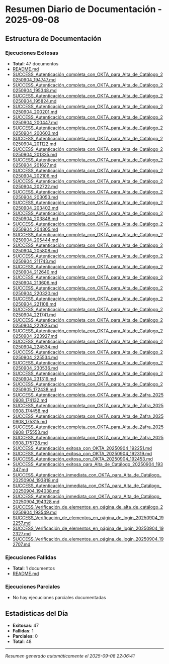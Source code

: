 # Resumen Diario de Documentación - 2025-09-08

## Estructura de Documentación

### Ejecuciones Exitosas
- **Total**: 47 documentos
- [README.md](EXITOSOS\README.md)
- [SUCCESS_Autenticación_completa_con_OKTA_para_Alta_de_Catálogo_20250904_194747.md](EXITOSOS\SUCCESS_Autenticación_completa_con_OKTA_para_Alta_de_Catálogo_20250904_194747.md)
- [SUCCESS_Autenticación_completa_con_OKTA_para_Alta_de_Catálogo_20250904_195348.md](EXITOSOS\SUCCESS_Autenticación_completa_con_OKTA_para_Alta_de_Catálogo_20250904_195348.md)
- [SUCCESS_Autenticación_completa_con_OKTA_para_Alta_de_Catálogo_20250904_195824.md](EXITOSOS\SUCCESS_Autenticación_completa_con_OKTA_para_Alta_de_Catálogo_20250904_195824.md)
- [SUCCESS_Autenticación_completa_con_OKTA_para_Alta_de_Catálogo_20250904_200201.md](EXITOSOS\SUCCESS_Autenticación_completa_con_OKTA_para_Alta_de_Catálogo_20250904_200201.md)
- [SUCCESS_Autenticación_completa_con_OKTA_para_Alta_de_Catálogo_20250904_200447.md](EXITOSOS\SUCCESS_Autenticación_completa_con_OKTA_para_Alta_de_Catálogo_20250904_200447.md)
- [SUCCESS_Autenticación_completa_con_OKTA_para_Alta_de_Catálogo_20250904_200603.md](EXITOSOS\SUCCESS_Autenticación_completa_con_OKTA_para_Alta_de_Catálogo_20250904_200603.md)
- [SUCCESS_Autenticación_completa_con_OKTA_para_Alta_de_Catálogo_20250904_201122.md](EXITOSOS\SUCCESS_Autenticación_completa_con_OKTA_para_Alta_de_Catálogo_20250904_201122.md)
- [SUCCESS_Autenticación_completa_con_OKTA_para_Alta_de_Catálogo_20250904_201335.md](EXITOSOS\SUCCESS_Autenticación_completa_con_OKTA_para_Alta_de_Catálogo_20250904_201335.md)
- [SUCCESS_Autenticación_completa_con_OKTA_para_Alta_de_Catálogo_20250904_201627.md](EXITOSOS\SUCCESS_Autenticación_completa_con_OKTA_para_Alta_de_Catálogo_20250904_201627.md)
- [SUCCESS_Autenticación_completa_con_OKTA_para_Alta_de_Catálogo_20250904_202106.md](EXITOSOS\SUCCESS_Autenticación_completa_con_OKTA_para_Alta_de_Catálogo_20250904_202106.md)
- [SUCCESS_Autenticación_completa_con_OKTA_para_Alta_de_Catálogo_20250904_202722.md](EXITOSOS\SUCCESS_Autenticación_completa_con_OKTA_para_Alta_de_Catálogo_20250904_202722.md)
- [SUCCESS_Autenticación_completa_con_OKTA_para_Alta_de_Catálogo_20250904_203053.md](EXITOSOS\SUCCESS_Autenticación_completa_con_OKTA_para_Alta_de_Catálogo_20250904_203053.md)
- [SUCCESS_Autenticación_completa_con_OKTA_para_Alta_de_Catálogo_20250904_203402.md](EXITOSOS\SUCCESS_Autenticación_completa_con_OKTA_para_Alta_de_Catálogo_20250904_203402.md)
- [SUCCESS_Autenticación_completa_con_OKTA_para_Alta_de_Catálogo_20250904_203848.md](EXITOSOS\SUCCESS_Autenticación_completa_con_OKTA_para_Alta_de_Catálogo_20250904_203848.md)
- [SUCCESS_Autenticación_completa_con_OKTA_para_Alta_de_Catálogo_20250904_204305.md](EXITOSOS\SUCCESS_Autenticación_completa_con_OKTA_para_Alta_de_Catálogo_20250904_204305.md)
- [SUCCESS_Autenticación_completa_con_OKTA_para_Alta_de_Catálogo_20250904_205444.md](EXITOSOS\SUCCESS_Autenticación_completa_con_OKTA_para_Alta_de_Catálogo_20250904_205444.md)
- [SUCCESS_Autenticación_completa_con_OKTA_para_Alta_de_Catálogo_20250904_205808.md](EXITOSOS\SUCCESS_Autenticación_completa_con_OKTA_para_Alta_de_Catálogo_20250904_205808.md)
- [SUCCESS_Autenticación_completa_con_OKTA_para_Alta_de_Catálogo_20250904_211743.md](EXITOSOS\SUCCESS_Autenticación_completa_con_OKTA_para_Alta_de_Catálogo_20250904_211743.md)
- [SUCCESS_Autenticación_completa_con_OKTA_para_Alta_de_Catálogo_20250904_212640.md](EXITOSOS\SUCCESS_Autenticación_completa_con_OKTA_para_Alta_de_Catálogo_20250904_212640.md)
- [SUCCESS_Autenticación_completa_con_OKTA_para_Alta_de_Catálogo_20250904_213606.md](EXITOSOS\SUCCESS_Autenticación_completa_con_OKTA_para_Alta_de_Catálogo_20250904_213606.md)
- [SUCCESS_Autenticación_completa_con_OKTA_para_Alta_de_Catálogo_20250904_220320.md](EXITOSOS\SUCCESS_Autenticación_completa_con_OKTA_para_Alta_de_Catálogo_20250904_220320.md)
- [SUCCESS_Autenticación_completa_con_OKTA_para_Alta_de_Catálogo_20250904_221108.md](EXITOSOS\SUCCESS_Autenticación_completa_con_OKTA_para_Alta_de_Catálogo_20250904_221108.md)
- [SUCCESS_Autenticación_completa_con_OKTA_para_Alta_de_Catálogo_20250904_221741.md](EXITOSOS\SUCCESS_Autenticación_completa_con_OKTA_para_Alta_de_Catálogo_20250904_221741.md)
- [SUCCESS_Autenticación_completa_con_OKTA_para_Alta_de_Catálogo_20250904_222625.md](EXITOSOS\SUCCESS_Autenticación_completa_con_OKTA_para_Alta_de_Catálogo_20250904_222625.md)
- [SUCCESS_Autenticación_completa_con_OKTA_para_Alta_de_Catálogo_20250904_223927.md](EXITOSOS\SUCCESS_Autenticación_completa_con_OKTA_para_Alta_de_Catálogo_20250904_223927.md)
- [SUCCESS_Autenticación_completa_con_OKTA_para_Alta_de_Catálogo_20250904_224534.md](EXITOSOS\SUCCESS_Autenticación_completa_con_OKTA_para_Alta_de_Catálogo_20250904_224534.md)
- [SUCCESS_Autenticación_completa_con_OKTA_para_Alta_de_Catálogo_20250904_225534.md](EXITOSOS\SUCCESS_Autenticación_completa_con_OKTA_para_Alta_de_Catálogo_20250904_225534.md)
- [SUCCESS_Autenticación_completa_con_OKTA_para_Alta_de_Catálogo_20250904_230536.md](EXITOSOS\SUCCESS_Autenticación_completa_con_OKTA_para_Alta_de_Catálogo_20250904_230536.md)
- [SUCCESS_Autenticación_completa_con_OKTA_para_Alta_de_Catálogo_20250904_231319.md](EXITOSOS\SUCCESS_Autenticación_completa_con_OKTA_para_Alta_de_Catálogo_20250904_231319.md)
- [SUCCESS_Autenticación_completa_con_OKTA_para_Alta_de_Catálogo_20250905_172438.md](EXITOSOS\SUCCESS_Autenticación_completa_con_OKTA_para_Alta_de_Catálogo_20250905_172438.md)
- [SUCCESS_Autenticación_completa_con_OKTA_para_Alta_de_Zafra_20250908_174132.md](EXITOSOS\SUCCESS_Autenticación_completa_con_OKTA_para_Alta_de_Zafra_20250908_174132.md)
- [SUCCESS_Autenticación_completa_con_OKTA_para_Alta_de_Zafra_20250908_174458.md](EXITOSOS\SUCCESS_Autenticación_completa_con_OKTA_para_Alta_de_Zafra_20250908_174458.md)
- [SUCCESS_Autenticación_completa_con_OKTA_para_Alta_de_Zafra_20250908_175315.md](EXITOSOS\SUCCESS_Autenticación_completa_con_OKTA_para_Alta_de_Zafra_20250908_175315.md)
- [SUCCESS_Autenticación_completa_con_OKTA_para_Alta_de_Zafra_20250908_175553.md](EXITOSOS\SUCCESS_Autenticación_completa_con_OKTA_para_Alta_de_Zafra_20250908_175553.md)
- [SUCCESS_Autenticación_completa_con_OKTA_para_Alta_de_Zafra_20250908_175728.md](EXITOSOS\SUCCESS_Autenticación_completa_con_OKTA_para_Alta_de_Zafra_20250908_175728.md)
- [SUCCESS_Autenticación_exitosa_con_OKTA_20250904_192251.md](EXITOSOS\SUCCESS_Autenticación_exitosa_con_OKTA_20250904_192251.md)
- [SUCCESS_Autenticación_exitosa_con_OKTA_20250904_192319.md](EXITOSOS\SUCCESS_Autenticación_exitosa_con_OKTA_20250904_192319.md)
- [SUCCESS_Autenticación_exitosa_con_OKTA_20250904_192453.md](EXITOSOS\SUCCESS_Autenticación_exitosa_con_OKTA_20250904_192453.md)
- [SUCCESS_Autenticación_exitosa_para_Alta_de_Catálogo_20250904_193347.md](EXITOSOS\SUCCESS_Autenticación_exitosa_para_Alta_de_Catálogo_20250904_193347.md)
- [SUCCESS_Autenticación_inmediata_con_OKTA_para_Alta_de_Catálogo_20250904_193818.md](EXITOSOS\SUCCESS_Autenticación_inmediata_con_OKTA_para_Alta_de_Catálogo_20250904_193818.md)
- [SUCCESS_Autenticación_inmediata_con_OKTA_para_Alta_de_Catálogo_20250904_194038.md](EXITOSOS\SUCCESS_Autenticación_inmediata_con_OKTA_para_Alta_de_Catálogo_20250904_194038.md)
- [SUCCESS_Autenticación_inmediata_con_OKTA_para_Alta_de_Catálogo_20250904_194328.md](EXITOSOS\SUCCESS_Autenticación_inmediata_con_OKTA_para_Alta_de_Catálogo_20250904_194328.md)
- [SUCCESS_Verificación_de_elementos_en_página_de_alta_de_catálogo_20250904_193549.md](EXITOSOS\SUCCESS_Verificación_de_elementos_en_página_de_alta_de_catálogo_20250904_193549.md)
- [SUCCESS_Verificación_de_elementos_en_página_de_login_20250904_192257.md](EXITOSOS\SUCCESS_Verificación_de_elementos_en_página_de_login_20250904_192257.md)
- [SUCCESS_Verificación_de_elementos_en_página_de_login_20250904_192327.md](EXITOSOS\SUCCESS_Verificación_de_elementos_en_página_de_login_20250904_192327.md)
- [SUCCESS_Verificación_de_elementos_en_página_de_login_20250904_192707.md](EXITOSOS\SUCCESS_Verificación_de_elementos_en_página_de_login_20250904_192707.md)

### Ejecuciones Fallidas
- **Total**: 1 documentos
- [README.md](FALLIDOS\README.md)

### Ejecuciones Parciales
- No hay ejecuciones parciales documentadas

## Estadísticas del Día

- **Exitosas**: 47
- **Fallidas**: 1
- **Parciales**: 0
- **Total**: 48

---
*Resumen generado automáticamente el 2025-09-08 22:06:41*
